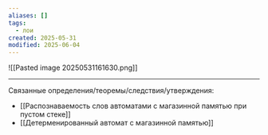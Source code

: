 ```yaml
---
aliases: []
tags:
  - лои
created: 2025-05-31
modified: 2025-06-04
---
```

![[Pasted image 20250531161630.png]]

---
Связанные определения/теоремы/следствия/утверждения:
- [[Распознаваемость слов автоматами с магазинной памятью при пустом стеке]]
- [[Детерменированный автомат с магазинной памятью]]